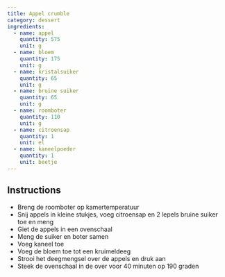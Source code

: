 ```yaml
---
title: Appel crumble
category: dessert
ingredients:
  - name: appel
    quantity: 575
    unit: g
  - name: bloem
    quantity: 175
    unit: g
  - name: kristalsuiker
    quantity: 65
    unit: g
  - name: bruine suiker
    quantity: 65
    unit: g
  - name: roomboter
    quantity: 110
    unit: g
  - name: citroensap
    quantity: 1
    unit: el
  - name: kaneelpoeder
    quantity: 1
    unit: beetje
---
```


<Recipe />

## Instructions

- Breng de roomboter op kamertemperatuur
- Snij appels in kleine stukjes, voeg citroensap en 2 lepels bruine suiker toe en meng
- Giet de appels in een ovenschaal
- Meng de suiker en boter samen
- Voeg kaneel toe
- Voeg de bloem toe tot een kruimeldeeg
- Strooi het deegmengsel over de appels en druk aan
- Steek de ovenschaal in de over voor 40 minuten op 190 graden
